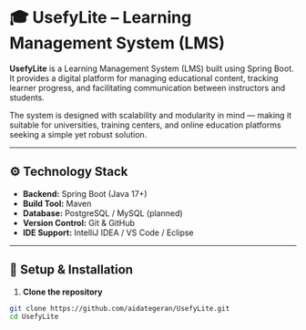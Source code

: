 # 🎓 UsefyLite – Learning Management System (LMS)

**UsefyLite** is a Learning Management System (LMS) built using Spring Boot.
It provides a digital platform for managing educational content, tracking learner progress, 
and facilitating communication between instructors and students.

The system is designed with scalability and modularity in mind — making it suitable for universities, training centers,
and online education platforms seeking a simple yet robust solution.

---

## ⚙️ Technology Stack
- **Backend:** Spring Boot (Java 17+)
- **Build Tool:** Maven
- **Database:** PostgreSQL / MySQL (planned)
- **Version Control:** Git & GitHub
- **IDE Support:** IntelliJ IDEA / VS Code / Eclipse

---

## 🚀 Setup & Installation

1. **Clone the repository**
```bash
git clone https://github.com/aidategeran/UsefyLite.git
cd UsefyLite